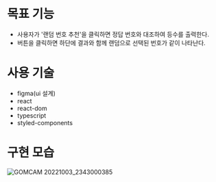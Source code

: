 # 목표 기능

* 사용자가 '랜덤 번호 추천'을 클릭하면 정답 번호와 대조하여 등수를 출력한다.
* 버튼을 클릭하면 하단에 결과와 함께 랜덤으로 선택된 번호가 같이 나타난다.


# 사용 기술

* figma(ui 설계)
* react 
* react-dom
* typescript
* styled-components


   
# 구현 모습



![GOMCAM 20221003_2343000385](https://user-images.githubusercontent.com/56331400/193606484-a4bb3279-8fd4-46dc-acc5-1b4ace65c802.gif)
